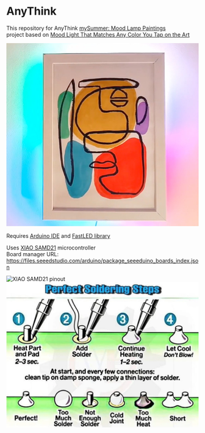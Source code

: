 # AnyThink
This repository for AnyThink [mySummer: Mood Lamp Paintings](https://anythinklibraries.libnet.info/event/13847358)  
project based on [Mood Light That Matches Any Color You Tap on the Art](https://www.instructables.com/Mood-Light-That-Matches-Any-Color-You-Tap-on-the-A/)

<img title="myMoodlight" alt="myMoodlight" src="images/moodlight.jpg">

Requires [Arduino IDE](https://support.arduino.cc/hc/en-us/articles/360019833020-Download-and-install-Arduino-IDE)
and [FastLED library](https://github.com/FastLED/FastLED)

Uses [XIAO SAMD21](https://wiki.seeedstudio.com/Seeeduino-XIAO/) microcontroller  
Board manager URL: https://files.seeedstudio.com/arduino/package_seeeduino_boards_index.json  

<img title="XIAO SAMD21" alt="XIAO SAMD21 pinout" src="https://files.seeedstudio.com/wiki/Seeeduino-XIAO/img/Seeeduino-XIAO-pinout-1.jpg">

<img title="Soldering" alt="Soldering Diagram" src="images/soldering.png">
